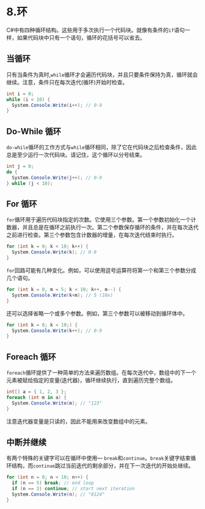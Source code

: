 # 8.环

C#中有四种循环结构。这些用于多次执行一个代码块。就像有条件的`if`语句一样，如果代码块中只有一个语句，循环的花括号可以省去。

## 当循环

只有当条件为真时,`while`循环才会遍历代码块，并且只要条件保持为真，循环就会继续。注意，条件只在每次迭代(循环)开始时检查。

```cs
int i = 0;
while (i < 10) {
  System.Console.Write(i++); // 0-9
}

```

## Do-While 循环

`do-while`循环的工作方式与`while`循环相同，除了它在代码块之后检查条件，因此总是至少运行一次代码块。请记住，这个循环以分号结束。

```cs
int j = 0;
do {
  System.Console.Write(j++); // 0-9
} while (j < 10);

```

## For 循环

`for`循环用于遍历代码块指定的次数。它使用三个参数。第一个参数初始化一个计数器，并且总是在循环之前执行一次。第二个参数保存循环的条件，并在每次迭代之前进行检查。第三个参数包含计数器的增量，在每次迭代结束时执行。

```cs
for (int k = 0; k < 10; k++) {
  System.Console.Write(k); // 0-9
}

```

`for`回路可能有几种变化。例如，可以使用逗号运算符将第一个和第三个参数分成几个语句。

```cs
for (int k = 0, m = 5; k < 10; k++, m--) {
  System.Console.Write(k+m); // 5 (10x)
}

```

还可以选择省略一个或多个参数。例如，第三个参数可以被移动到循环体中。

```cs
for (int k = 0; k < 10;) {
  System.Console.Write(k++); // 0-9
}

```

## Foreach 循环

`foreach`循环提供了一种简单的方法来遍历数组。在每次迭代中，数组中的下一个元素被赋给指定的变量(迭代器)，循环继续执行，直到遍历完整个数组。

```cs
int[] a = { 1, 2, 3 };
foreach (int m in a) {
  System.Console.Write(m); // "123"
}

```

注意迭代器变量是只读的，因此不能用来改变数组中的元素。

## 中断并继续

有两个特殊的关键字可以在循环中使用— `break`和`continue`。`break`关键字结束循环结构，而`continue`跳过当前迭代的剩余部分，并在下一次迭代的开始处继续。

```cs
for (int n = 0; n < 10; n++) {
  if (n == 5) break; // end loop
  if (n == 3) continue; // start next iteration
  System.Console.Write(n); // "0124"
}

```